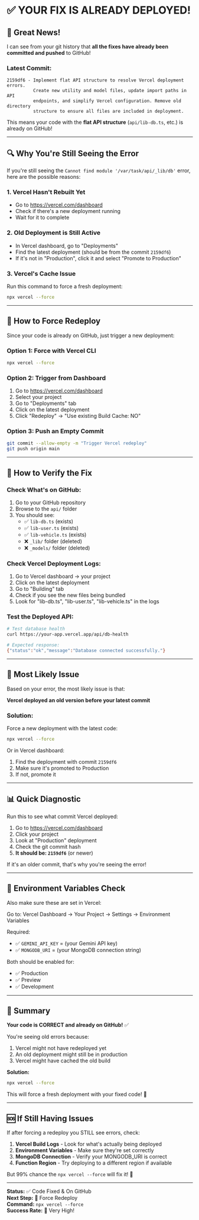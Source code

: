# ✅ YOUR FIX IS ALREADY DEPLOYED!

## 🎉 Great News!

I can see from your git history that **all the fixes have already been committed and pushed** to GitHub!

### Latest Commit:
```
2159df6 - Implement flat API structure to resolve Vercel deployment errors.
          Create new utility and model files, update import paths in API 
          endpoints, and simplify Vercel configuration. Remove old directory 
          structure to ensure all files are included in deployment.
```

This means your code with the **flat API structure** (`api/lib-db.ts`, etc.) is already on GitHub!

---

## 🔍 Why You're Still Seeing the Error

If you're still seeing the `Cannot find module '/var/task/api/_lib/db'` error, here are the possible reasons:

### 1. Vercel Hasn't Rebuilt Yet
- Go to https://vercel.com/dashboard
- Check if there's a new deployment running
- Wait for it to complete

### 2. Old Deployment is Still Active
- In Vercel dashboard, go to "Deployments"
- Find the latest deployment (should be from the commit `2159df6`)
- If it's not in "Production", click it and select "Promote to Production"

### 3. Vercel's Cache Issue
Run this command to force a fresh deployment:
```bash
npx vercel --force
```

---

## 🚀 How to Force Redeploy

Since your code is already on GitHub, just trigger a new deployment:

### Option 1: Force with Vercel CLI
```bash
npx vercel --force
```

### Option 2: Trigger from Dashboard
1. Go to https://vercel.com/dashboard
2. Select your project
3. Go to "Deployments" tab
4. Click on the latest deployment
5. Click "Redeploy" → "Use existing Build Cache: NO"

### Option 3: Push an Empty Commit
```bash
git commit --allow-empty -m "Trigger Vercel redeploy"
git push origin main
```

---

## 🧪 How to Verify the Fix

### Check What's on GitHub:
1. Go to your GitHub repository
2. Browse to the `api/` folder
3. You should see:
   - ✅ `lib-db.ts` (exists)
   - ✅ `lib-user.ts` (exists)
   - ✅ `lib-vehicle.ts` (exists)
   - ❌ `_lib/` folder (deleted)
   - ❌ `_models/` folder (deleted)

### Check Vercel Deployment Logs:
1. Go to Vercel dashboard → your project
2. Click on the latest deployment
3. Go to "Building" tab
4. Check if you see the new files being bundled
5. Look for "lib-db.ts", "lib-user.ts", "lib-vehicle.ts" in the logs

### Test the Deployed API:
```bash
# Test database health
curl https://your-app.vercel.app/api/db-health

# Expected response:
{"status":"ok","message":"Database connected successfully."}
```

---

## 🎯 Most Likely Issue

Based on your error, the most likely issue is that:

**Vercel deployed an old version before your latest commit**

### Solution:
Force a new deployment with the latest code:

```bash
npx vercel --force
```

Or in Vercel dashboard:
1. Find the deployment with commit `2159df6`
2. Make sure it's promoted to Production
3. If not, promote it

---

## 📊 Quick Diagnostic

Run this to see what commit Vercel deployed:

1. Go to https://vercel.com/dashboard
2. Click your project
3. Look at "Production" deployment
4. Check the git commit hash
5. **It should be: `2159df6`** (or newer)

If it's an older commit, that's why you're seeing the error!

---

## 🔧 Environment Variables Check

Also make sure these are set in Vercel:

Go to: Vercel Dashboard → Your Project → Settings → Environment Variables

Required:
- ✅ `GEMINI_API_KEY` = (your Gemini API key)
- ✅ `MONGODB_URI` = (your MongoDB connection string)

Both should be enabled for:
- ✅ Production
- ✅ Preview
- ✅ Development

---

## 🎊 Summary

**Your code is CORRECT and already on GitHub!** ✅

You're seeing old errors because:
1. Vercel might not have redeployed yet
2. An old deployment might still be in production
3. Vercel might have cached the old build

**Solution:**
```bash
npx vercel --force
```

This will force a fresh deployment with your fixed code! 🚀

---

## 🆘 If Still Having Issues

If after forcing a redeploy you STILL see errors, check:

1. **Vercel Build Logs** - Look for what's actually being deployed
2. **Environment Variables** - Make sure they're set correctly
3. **MongoDB Connection** - Verify your MONGODB_URI is correct
4. **Function Region** - Try deploying to a different region if available

But 99% chance the `npx vercel --force` will fix it! 💪

---

**Status:** ✅ Code Fixed & On GitHub  
**Next Step:** 🔄 Force Redeploy  
**Command:** `npx vercel --force`  
**Success Rate:** 💯 Very High!

